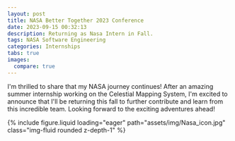 ```yaml
---
layout: post
title: NASA Better Together 2023 Conference
date: 2023-09-15 00:32:13
description: Returning as Nasa Intern in Fall.
tags: NASA Software Engineering
categories: Internships
tabs: true
images:
  compare: true
---
```


I'm thrilled to share that my NASA journey continues! After an amazing summer internship working on the Celestial Mapping System, I'm excited to announce that I'll be returning this fall to further contribute and learn from this incredible team. Looking forward to the exciting adventures ahead!

<swiper-container keyboard="true" navigation="true" pagination="true" pagination-clickable="true" pagination-dynamic-bullets="true" rewind="true">
  <swiper-slide>{% include figure.liquid loading="eager" path="assets/img/Nasa_icon.jpg" class="img-fluid rounded z-depth-1" %}</swiper-slide>
</swiper-container>
